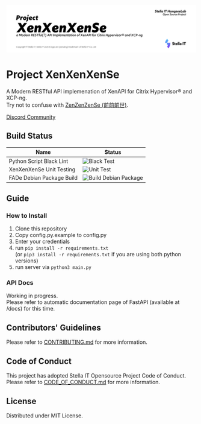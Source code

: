 ![XenXenXenSe Project banner](demonstration/banner.png)

# Project XenXenXenSe
A Modern RESTful API implemenation of XenAPI for Citrix Hypervisor® and XCP-ng.  
Try not to confuse with [ZenZenZenSe (前前前世)](https://en.wikipedia.org/wiki/Zenzenzense).  

[Discord Community](https://opensource.stella-it.com/discord/)   
  
## Build Status
| Name                      | Status                                                                                                         |
|---------------------------|----------------------------------------------------------------------------------------------------------------|
| Python Script Black Lint  | ![Black Test](https://github.com/Stella-IT/XenXenXenSe/workflows/Black%20Lint/badge.svg)                       |
| XenXenXenSe Unit Testing  | ![Unit Test](https://github.com/Stella-IT/XenXenXenSe/workflows/Unit%20Test/badge.svg)                         |
| FADe Debian Package Build | ![Build Debian Package](https://github.com/Stella-IT/XenXenXenSe/workflows/Build%20Debian%20Package/badge.svg) |
  
## Guide
### How to Install
1. Clone this repository
2. Copy config.py.example to config.py
3. Enter your credentials
4. run `pip install -r requirements.txt`  
   (or `pip3 install -r requirements.txt` if you are using both python versions)
5. run server via `python3 main.py`

### API Docs
Working in progress.  
Please refer to automatic documentation page of FastAPI (available at /docs) for this time.  

## Contributors' Guidelines
Please refer to [CONTRIBUTING.md](CONTRIBUTING.md) for more information.  

## Code of Conduct
This project has adopted Stella IT Opensource Project Code of Conduct.    
Please refer to [CODE_OF_CONDUCT.md](CODE_OF_CONDUCT.md) for more information.  

## License
Distributed under MIT License.  
